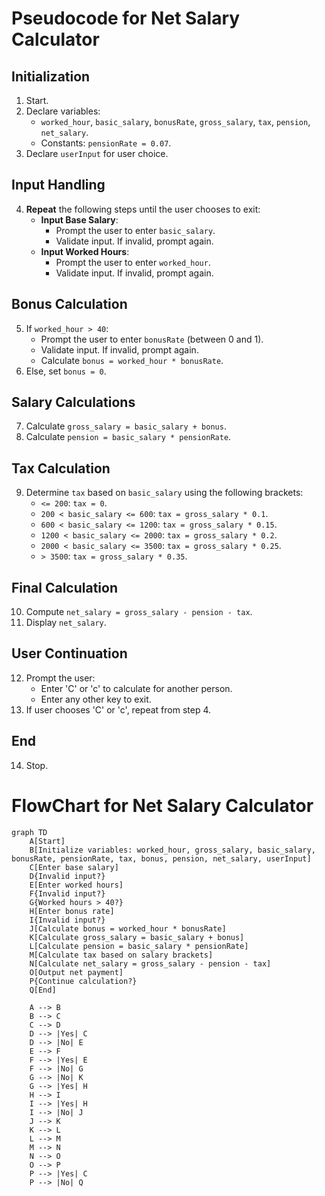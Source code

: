 # Pseudocode for Net Salary Calculator

## Initialization
1. Start.
2. Declare variables:
   - `worked_hour`, `basic_salary`, `bonusRate`, `gross_salary`, `tax`, `pension`, `net_salary`.
   - Constants: `pensionRate = 0.07`.
3. Declare `userInput` for user choice.

## Input Handling
4. **Repeat** the following steps until the user chooses to exit:
   - **Input Base Salary**:
     - Prompt the user to enter `basic_salary`.
     - Validate input. If invalid, prompt again.
   - **Input Worked Hours**:
     - Prompt the user to enter `worked_hour`.
     - Validate input. If invalid, prompt again.

## Bonus Calculation
5. If `worked_hour > 40`:
   - Prompt the user to enter `bonusRate` (between 0 and 1).
   - Validate input. If invalid, prompt again.
   - Calculate `bonus = worked_hour * bonusRate`.
6. Else, set `bonus = 0`.

## Salary Calculations
7. Calculate `gross_salary = basic_salary + bonus`.
8. Calculate `pension = basic_salary * pensionRate`.

## Tax Calculation
9. Determine `tax` based on `basic_salary` using the following brackets:
   - `<= 200`: `tax = 0`.
   - `200 < basic_salary <= 600`: `tax = gross_salary * 0.1`.
   - `600 < basic_salary <= 1200`: `tax = gross_salary * 0.15`.
   - `1200 < basic_salary <= 2000`: `tax = gross_salary * 0.2`.
   - `2000 < basic_salary <= 3500`: `tax = gross_salary * 0.25`.
   - `> 3500`: `tax = gross_salary * 0.35`.

## Final Calculation
10. Compute `net_salary = gross_salary - pension - tax`.
11. Display `net_salary`.

## User Continuation
12. Prompt the user:
    - Enter 'C' or 'c' to calculate for another person.
    - Enter any other key to exit.
13. If user chooses 'C' or 'c', repeat from step 4.

## End
14. Stop.
# FlowChart  for Net Salary Calculator
```mermaid
graph TD
    A[Start]
    B[Initialize variables: worked_hour, gross_salary, basic_salary, bonusRate, pensionRate, tax, bonus, pension, net_salary, userInput]
    C[Enter base salary]
    D{Invalid input?}
    E[Enter worked hours]
    F{Invalid input?}
    G{Worked hours > 40?}
    H[Enter bonus rate]
    I{Invalid input?}
    J[Calculate bonus = worked_hour * bonusRate]
    K[Calculate gross_salary = basic_salary + bonus]
    L[Calculate pension = basic_salary * pensionRate]
    M[Calculate tax based on salary brackets]
    N[Calculate net_salary = gross_salary - pension - tax]
    O[Output net payment]
    P{Continue calculation?}
    Q[End]

    A --> B
    B --> C
    C --> D
    D --> |Yes| C
    D --> |No| E
    E --> F
    F --> |Yes| E
    F --> |No| G
    G --> |No| K
    G --> |Yes| H
    H --> I
    I --> |Yes| H
    I --> |No| J
    J --> K
    K --> L
    L --> M
    M --> N
    N --> O
    O --> P
    P --> |Yes| C
    P --> |No| Q

